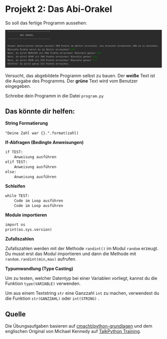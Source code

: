 # Projekt 2: Das Abi-Orakel

So soll das fertige Programm aussehen:

![image](02-screenshot.png)

Versucht, das abgebildete Programm selbst zu bauen. Der **weiße** Text ist die Ausgabe des Programms. Der **grüne** Text wird vom Benutzer eingegeben.

Schreibe dein Programm in die Datei `program.py`



## Das könnte dir helfen:

**String Formatierung**

`"Deine Zahl war {}.".format(zahl)`

**If-Abfragen (Bedingte Anweisungen)**

    if TEST:
        Anweisung ausführen
    elif TEST:
        Anweisung ausführen
    else:
        Anweisung ausführen
        
**Schleifen**

    while TEST:
        Code im Loop ausführen
        Code im Loop ausführen

**Module importieren**

    import os
    print(os.sys.version)
    
**Zufallszahlen**

Zufallszahlen werden mit der Methode `randint()` im Modul `random` erzeugt. Du musst erst das Modul importieren und dann die Methode mit `random.randint(min,max)` aufrufen.

**Typumwandlung (Type Casting)**

Um zu testen, welcher Datentyp bei einer Variablen vorliegt, kannst du die Funktion `type(VARIABLE)` verwenden.

Um aus einem Textstring `str` eine Ganzzahl `int` zu machen, verwendest du die Funktion `str(GANZZAHL)` oder `int(STRING)` .  


## Quelle

Die Übungsaufgaben basieren auf [cmacht/python-grundlagen](https://github.com/cmacht/python-grundlagen) und dem englischen Original von Michael Kennedy auf [TalkPython Training](https://training.talkpython.fm/courses/explore_python_jumpstart/python-language-jumpstart-building-10-apps).


